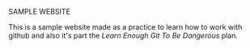 SAMPLE WEBSITE

This is a sample website made as a practice to learn how to work with github and also it's part the *Learn Enough Git To Be Dangerous* plan.

